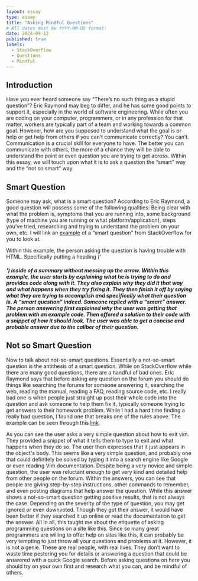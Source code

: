 ```yaml
---
layout: essay
type: essay
title: "Asking Mindful Questions"
# All dates must be YYYY-MM-DD format!
date: 2024-09-12
published: true
labels:
  - StackOverflow
  - Questions
  - Mindful
---
```


## Introduction

Have you ever heard someone say “There’s no such thing as a stupid question”? Eric Raymond may beg to differ, and he has some good points to support it, especially in the world of software engineering. While often you are coding on your computer, programmers, or in any profession for that matter, workers are typically part of a team and working towards a common goal. However, how are you supposed to understand what the goal is or help or get help from others if you can’t communicate correctly? You can’t. Communication is a crucial skill for everyone to have. The better you can communicate with others, the more of a chance they will be able to understand the point or even question you are trying to get across. Within this essay, we will touch upon what it is to ask a question the “smart” way and the “not so smart” way.

## Smart Question
	
Someone may ask, what is a smart question? According to Eric Raymond, a good question will possess some of the following qualities: Being clear with what the problem is, symptoms that you are running into, some background (type of machine you are running or what platform/application), steps you’ve tried, researching and trying to understand the problem on your own, etc. I will link an [example](https://stackoverflow.com/questions/77329234/in-html-how-do-i-put-a-heading-inside-a-summary-without-the-arrow-appearing-abo) of a “smart question” from StackOverflow for you to look at.
	
 Within this example, the person asking the question is having trouble with HTML. Specifically putting a heading ('<h5>') inside of a summary without messing up the arrow. Within this example, the user starts by explaining what he is trying to do and provides code along with it. They also explain why they did it that way and what happens when they try fixing it. They then finish it off by saying what they are trying to accomplish and specifically what their question is. A “smart question” indeed. Someone replied with a “smart” answer. The person answering first explained why the user was getting that problem with an example code. Then offered a solution to their code with a snippet of how it should look. The user was able to get a concise and probable answer due to the caliber of their question. 

## Not so Smart Question


Now to talk about not-so-smart questions. Essentially a not-so-smart question is the antithesis of a smart question. While on StackOverflow while there are many good questions, there are a handful of bad ones. Eric Raymond says that before asking any question on the forum you should do things like searching the forums for someone answering it, searching the web, reading the manual, reading a FAQ, reading source code, etc. I really bad one is when people just straight up post their whole code into the question and ask someone to help them fix it, typically someone trying to get answers to their homework problem. While I had a hard time finding a really bad question, I found one that breaks one of the rules above. The example can be seen through this [link](https://stackoverflow.com/questions/11828270/how-do-i-exit-vim/11828573#11828573). 
	
 As you can see the user asks a very simple question about how to exit vim. They provided a snippet of what it tells them to type to exit and what happens when they do so. The user then expresses that it just appears in the object's body. This seems like a very simple question, and probably one that could definitely be solved by typing it into a search engine like Google or even reading Vim documentation. Despite being a very novice and simple question, the user was reluctant enough to get very kind and detailed help from other people on the forum. Within the answers, you can see that people are giving step-by-step instructions, other commands to remember, and even posting diagrams that help answer the question. While this answer shows a not-so-smart question getting positive results, that is not always the case. Depending on the severity of the type of question, you may get ignored or even downvoted. Though they got their answer, it would have been better if they searched it up online or read the documentation to get the answer.
	All in all, this taught me about the etiquette of asking programming questions on a site like this. Since so many great programmers are willing to offer help on sites like this, it can probably be very tempting to just throw all your questions and problems at it. However, it is not a genie. These are real people, with real lives. They don’t want to waste time pestering you for details or answering a question that could be answered with a quick Google search. Before asking questions on here you should try on your own first and research what you can, and be mindful of others.

